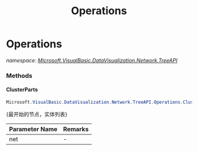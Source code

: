 ﻿---
title: Operations
---

# Operations
_namespace: [Microsoft.VisualBasic.DataVisualization.Network.TreeAPI](N-Microsoft.VisualBasic.DataVisualization.Network.TreeAPI.html)_



### Methods

#### ClusterParts
```csharp
Microsoft.VisualBasic.DataVisualization.Network.TreeAPI.Operations.ClusterParts(System.Collections.Generic.IEnumerable{Microsoft.VisualBasic.DataVisualization.Network.FileStream.NetworkEdge})
```
{最开始的节点，实体列表}

|Parameter Name|Remarks|
|--------------|-------|
|net|-|





